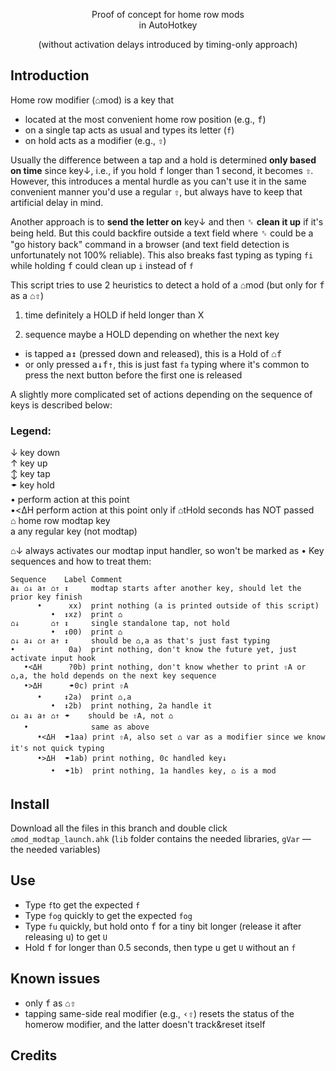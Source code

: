 <p align="center">
Proof of concept for home row mods
<br>
in AutoHotkey
</p>
<p align="center">  
(without activation delays introduced by timing-only approach)
</p>


## Introduction

Home row modifier (⌂mod) is a key that

  - located at the most convenient home row position (e.g., <kbd>f</kbd>)
  - on a single tap acts as usual and types its letter (`f`)
  - on hold acts as a modifier (e.g., <kbd>⇧</kbd>)

Usually the difference between a tap and a hold is determined __only based on time__ since key↓, i.e., if you hold <kbd>f</kbd> longer than 1 second, it becomes <kbd>⇧</kbd>. However, this introduces a mental hurdle as you can't use it in the same convenient manner you'd use a regular <kbd>⇧</kbd>, but always have to keep that artificial delay in mind.

Another approach is to __send the letter on__ key↓ and then <kbd>␈</kbd> __clean it up__ if it's being held. But this could backfire outside a text field where <kbd>␈</kbd> could be a "go history back" command in a browser (and text field detection is unfortunately not 100% reliable). This also breaks fast typing as typing `fi` while holding <kbd>f</kbd> could clean up `i` instead of `f`

This script tries to use 2 heuristics to detect a hold of a ⌂mod (but only for <kbd>f</kbd> as a ⌂<kbd>⇧</kbd>)

1) time     definitely a HOLD if held longer than X

2) sequence maybe      a HOLD depending on whether the next key

  - is tapped <kbd>a↕</kbd> (pressed down and released), this is a Hold of ⌂<kbd>f</kbd>
  - or only pressed <kbd>a↓</kbd><kbd>f↑</kbd>, this is just fast `fa` typing where it's common to press the next button before the first one is released

A slightly more complicated set of actions depending on the sequence of keys is described below:

### Legend:

  ↓ key down<br/>
  ↑ key up<br/>
  ↕ key tap<br/>
  🠿 key hold<br/>
  • perform action at this point<br/>
  •<ΔH perform action at this point only if ⌂tHold seconds has NOT passed<br/>
  ⌂ home row modtap key <br/>
  a any regular key (not modtap)<br/>

⌂↓ always activates our modtap input handler, so won't be marked as •
Key sequences and how to treat them:
```
Sequence    Label Comment
a↓ ⌂↓ a↑ ⌂↑ ↕     modtap starts after another key, should let the prior key finish
      •      xx)  print nothing (a is printed outside of this script)
         •  ↕xz)  print ⌂
⌂↓       ⌂↑ ↕     single standalone tap, not hold
         •  ↕00)  print ⌂
⌂↓ a↓ ⌂↑ a↑ ↕     should be ⌂,a as that's just fast typing
•            0a)  print nothing, don't know the future yet, just activate input hook
   •<ΔH      ?0b) print nothing, don't know whether to print ⇧A or ⌂,a, the hold depends on the next key sequence
   •>ΔH      🠿0c) print ⇧A
      •     ↕2a)  print ⌂,a
         •  ↕2b)  print nothing, 2a handle it
⌂↓ a↓ a↑ ⌂↑ 🠿    should be ⇧A, not ⌂
   •              same as above
      •<ΔH  🠿1aa) print ⇧A, also set ⌂ var as a modifier since we know it's not quick typing
      •>ΔH  🠿1ab) print nothing, 0c handled key↓
         •  🠿1b)  print nothing, 1a handles key, ⌂ is a mod
```

## Install

Download all the files in this branch and double click `⌂mod_modtap_launch.ahk`
(`lib` folder contains the needed libraries, `gVar` — the needed variables)

## Use

- Type `f`to get the expected `f`
- Type `fog` quickly to get the expected `fog`
- Type `fu` quickly, but hold onto <kbd>f</kbd> for a tiny bit longer (release it after releasing <kbd>u</kbd>) to get `U`
- Hold <kbd>f</kbd> for longer than 0.5 seconds, then type <kbd>u</kbd> get `U` without an `f`

## Known issues

- only <kbd>f</kbd> as ⌂<kbd>⇧</kbd>
- tapping same-side real modifier (e.g., <kbd>‹⇧</kbd>) resets the status of the homerow modifier, and the latter doesn't track&reset itself

## Credits
